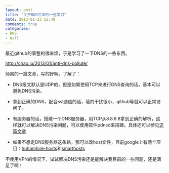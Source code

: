 ```yaml
---
layout: post
title: "关于DNS污染的一些学习"
date: 2013-01-23 12:40
comments: true
categories: 
- DNS
- Wall
---
```


最近github的事整的很麻烦，于是学习了一下DNS的一些东西。

<http://chao.lu/2013/01/anti-dns-pollute/>

师弟的一篇文章，写的好啊。了解了：

* DNS报文默认是UDP的，但是如果使用TCP来进行DNS查询的话，基本可以避免DNS污染。

* 拿到正确的DNS，配合ssl通信的话，墙的干扰很小，github等就可以正常访问了。

* 有服务器的话，搭建一个DNS服务器，用TCP从8.8.8.8拿到正确的解析，这样就可以解决DNS污染问题，可以使用软件pdnsd来搭建。具体还可以参见[这篇文章](http://kafei.in/archives-2/749.html)

* 如果不想走DNS服务器这条路，那可以改host文件，目前google上有两个项目：[huhamhire-hosts](https://code.google.com/p/huhamhire-hosts/downloads/list)和[smarthosts](http://code.google.com/p/smarthosts/)

不使用VPN的情况下，试试解决DNS污染还是能解决我目前的一些问题，还是满足了啊！

